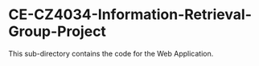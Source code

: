 # CE-CZ4034-Information-Retrieval-Group-Project
This sub-directory contains the code for the Web Application.
